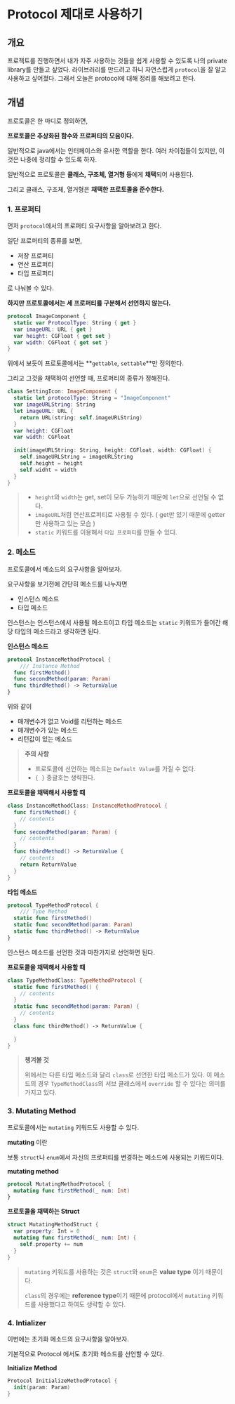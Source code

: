 # Protocol 제대로 사용하기 



## 개요 

프로젝트를 진행하면서 내가 자주 사용하는 것들을 쉽게 사용할 수 있도록 나의 private library를 만들고 싶었다. 라이브러리를 만드려고 하니 자연스럽게 `protocol`을 잘 알고 사용하고 싶어졌다. 그래서 오늘은 protocol에 대해 정리를 해보려고 한다. 



## 개념

프로토콜은 한 마디로 정의하면, 

**프로토콜은 추상화된 함수와 프로퍼티의 모음이다.**

일반적으로 java에서는 인터페이스와 유사한 역할을 한다. 여러 차이점들이 있지만, 이것은 나중에 정리할 수 있도록 하자. 





일반적으로 프로토콜은 **클래스, 구조체, 열거형 등**에게 **채택**되어 사용된다. 

그리고 클래스, 구조체, 열거형은 **채택한 프로토콜을 준수한다.**



### 1. 프로퍼티 

먼저 `protocol`에서의 프로퍼티 요구사항을 알아보려고 한다. 

일단 프로퍼티의 종류를 보면, 

- 저장 프로퍼티 
- 연산 프로퍼티
- 타입 프로퍼티 

로 나눠볼 수 있다. 



**하지만 프로토콜에서는 세 프로퍼티를 구분해서 선언하지 않는다.**

```swift
protocol ImageComponent {
  static var ProtocolType: String { get }
  var imageURL: URL { get }
  var height: CGFloat { get set }
  var width: CGFloat { get set }
}
```



위에서 보듯이 프로토콜에서는 **`gettable`, `settable`**만 정의한다. 

그리고 그것을 채택하여 선언할 때, 프로퍼티의 종류가 정해진다. 

```swift
class SettingIcon: ImageComponent {
  static let protocolType: String = "ImageComponent"
  var imageURLString: String
  let imageURL: URL {
    return URL(string: self.imageURLString)
  }
  var height: CGFloat
  var width: CGFloat
  
  init(imageURLString: String, height: CGFloat, width: CGFloat) {
    self.imageURLString = imageURLString
    self.height = height
    self.widht = width
  }
}
```

> - `height`와 `width`는 get, set이 모두 가능하기 때문에 `let`으로 선언될 수 없다. 
> - `imageURL`처럼 연산프로퍼티로 사용될 수 있다. ( get만 있기 때문에 getter만 사용하고 있는 모습 )
> - `static` 키워드를 이용해서 `타입 프로퍼티`를 만들 수 있다. 



### 2. 메소드

프로토콜에서 메소드의 요구사항을 알아보자. 

요구사항을 보기전에 간단히 메소드를 나누자면 

- 인스턴스 메소드 
- 타입 메소드

인스턴스는 인스턴스에서 사용될 메소드이고 타입 메소드는 `static` 키워드가 들어간 해당 타입의 메소드라고 생각하면 된다. 



**인스턴스 메소드**

```swift
protocol InstanceMethodProtocol {
	/// Instance Method
  func firstMethod()
  func secondMethod(param: Param)
  func thirdMethod() -> ReturnValue
}
```

위와 같이 

- 매개변수가 없고 Void를 리턴하는 메소드 
- 매개변수가 있는 메소드
- 리턴값이 있는 메소드 

> **주의 사항**
>
> - 프로토콜에 선언하는 메소드는 `Default Value`를 가질 수 없다. 
> - `{ }` 중괄호는 생략한다. 



**프로토콜을 채택해서 사용할 때**

```swift
class InstanceMethodClass: InstanceMethodProtocol {
  func firstMethod() {
    // contents
  }
  func secondMethod(param: Param) {
    // contents
  }
  func thirdMethod() -> ReturnValue {
    // contents
    return ReturnValue
  }
}
```







**타입 메소드**

```swift
protocol TypeMethodProtocol {
  	/// Type Method
  static func firstMethod()
  static func secondMethod(param: Param)
  static func thirdMethod() -> ReturnValue
}
```

인스턴스 메소드를 선언한 것과 마찬가지로 선언하면 된다. 



**프로토콜을 채택해서 사용할 때**

```swift
class TypeMethodClass: TypeMethodProtocol {
  static func firstMethod() {
    // contents
  }
  static func secondMethod(param: Param) {
    // contents
  }
  class func thirdMethod() -> ReturnValue {
    
  }
}
```



> **챙겨볼 것**
>
> 위에서는 다른 타입 메소드와 달리 `class`로 선언한 타입 메소드가 있다. 이 메소드의 경우 `TypeMethodClass`의 서브 클래스에서 `override` 할 수 있다는 의미를 가지고 있다. 



### 3. Mutating Method

프로토콜에서는 `mutating` 키워드도 사용할 수 있다. 

**mutating** 이란

보통 `struct`나 `enum`에서 자신의 프로퍼티를 변경하는 메소드에 사용되는 키워드이다. 





**mutating method**

```swift
protocol MutatingMethodProtocol {
  mutating func firstMethod(_ num: Int) 
}
```





**프로토콜을 채택하는 Struct**

```swift
struct MutatingMethodStruct {
  var property: Int = 0
  mutating func firstMethod(_ num: Int) {
    self.property += num
  }
}
```



> `mutating` 키워드를 사용하는 것은 `struct`와 `enum`은 **value type** 이기 때문이다. 
>
> `class`의 경우에는 **reference type**이기 때문에 protocol에서 `mutating` 키워드를 사용했다고 하여도 생략할 수 있다. 



### 4. Intializer

이번에는 초기화 메소드의 요구사항을 알아보자. 

기본적으로 Protocol 에서도 초기화 메소드를 선언할 수 있다. 



**Initialize Method**

```swift
Protocol InitializeMethodProtocol {
  init(param: Param)
}
```



 

